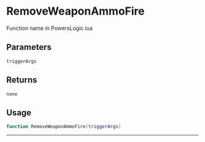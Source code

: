 # RemoveWeaponAmmoFire
Function name in PowersLogic.lua
## Parameters
`triggerArgs`
## Returns
`none`
## Usage
```lua
function RemoveWeaponAmmoFire(triggerArgs)
```
---
